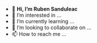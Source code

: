 - 👋 **Hi, I’m Ruben Sanduleac**
- 👀 I’m interested in ...
- 🌱 I’m currently learning ...
- 💞️ I’m looking to collaborate on ...
- 📫 How to reach me ...

<!---
sanduler/sanduler is a ✨ special ✨ repository because its `README.md` (this file) appears on your GitHub profile.
You can click the Preview link to take a look at your changes.
--->
